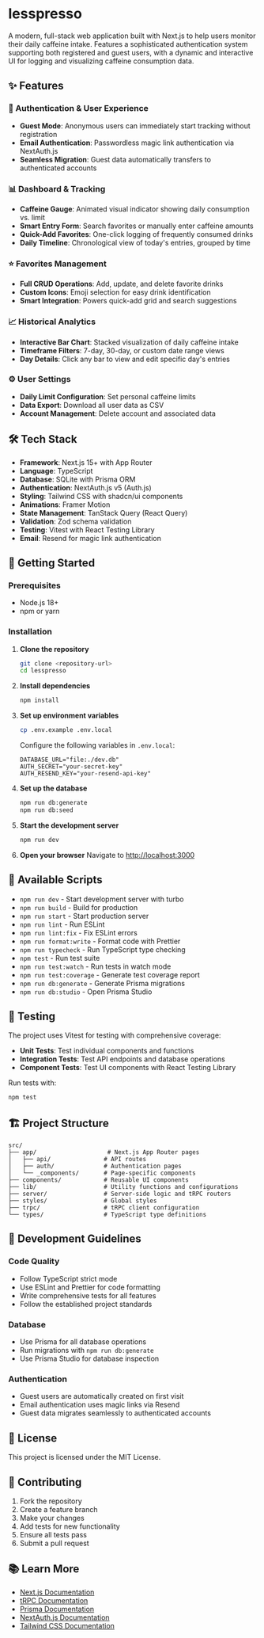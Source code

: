 # lesspresso

A modern, full-stack web application built with Next.js to help users monitor their daily caffeine intake. Features a sophisticated authentication system supporting both registered and guest users, with a dynamic and interactive UI for logging and visualizing caffeine consumption data.

## ✨ Features

### 🔐 Authentication & User Experience
- **Guest Mode**: Anonymous users can immediately start tracking without registration
- **Email Authentication**: Passwordless magic link authentication via NextAuth.js
- **Seamless Migration**: Guest data automatically transfers to authenticated accounts

### 📊 Dashboard & Tracking
- **Caffeine Gauge**: Animated visual indicator showing daily consumption vs. limit
- **Smart Entry Form**: Search favorites or manually enter caffeine amounts
- **Quick-Add Favorites**: One-click logging of frequently consumed drinks
- **Daily Timeline**: Chronological view of today's entries, grouped by time

### ⭐ Favorites Management
- **Full CRUD Operations**: Add, update, and delete favorite drinks
- **Custom Icons**: Emoji selection for easy drink identification
- **Smart Integration**: Powers quick-add grid and search suggestions

### 📈 Historical Analytics
- **Interactive Bar Chart**: Stacked visualization of daily caffeine intake
- **Timeframe Filters**: 7-day, 30-day, or custom date range views
- **Day Details**: Click any bar to view and edit specific day's entries

### ⚙️ User Settings
- **Daily Limit Configuration**: Set personal caffeine limits
- **Data Export**: Download all user data as CSV
- **Account Management**: Delete account and associated data

## 🛠️ Tech Stack

- **Framework**: Next.js 15+ with App Router
- **Language**: TypeScript
- **Database**: SQLite with Prisma ORM
- **Authentication**: NextAuth.js v5 (Auth.js)
- **Styling**: Tailwind CSS with shadcn/ui components
- **Animations**: Framer Motion
- **State Management**: TanStack Query (React Query)
- **Validation**: Zod schema validation
- **Testing**: Vitest with React Testing Library
- **Email**: Resend for magic link authentication

## 🚀 Getting Started

### Prerequisites
- Node.js 18+ 
- npm or yarn

### Installation

1. **Clone the repository**
   ```bash
   git clone <repository-url>
   cd lesspresso
   ```

2. **Install dependencies**
   ```bash
   npm install
   ```

3. **Set up environment variables**
   ```bash
   cp .env.example .env.local
   ```
   
   Configure the following variables in `.env.local`:
   ```env
   DATABASE_URL="file:./dev.db"
   AUTH_SECRET="your-secret-key"
   AUTH_RESEND_KEY="your-resend-api-key"
   ```

4. **Set up the database**
   ```bash
   npm run db:generate
   npm run db:seed
   ```

5. **Start the development server**
   ```bash
   npm run dev
   ```

6. **Open your browser**
   Navigate to [http://localhost:3000](http://localhost:3000)

## 📝 Available Scripts

- `npm run dev` - Start development server with turbo
- `npm run build` - Build for production
- `npm run start` - Start production server
- `npm run lint` - Run ESLint
- `npm run lint:fix` - Fix ESLint errors
- `npm run format:write` - Format code with Prettier
- `npm run typecheck` - Run TypeScript type checking
- `npm test` - Run test suite
- `npm run test:watch` - Run tests in watch mode
- `npm run test:coverage` - Generate test coverage report
- `npm run db:generate` - Generate Prisma migrations
- `npm run db:studio` - Open Prisma Studio

## 🧪 Testing

The project uses Vitest for testing with comprehensive coverage:

- **Unit Tests**: Test individual components and functions
- **Integration Tests**: Test API endpoints and database operations
- **Component Tests**: Test UI components with React Testing Library

Run tests with:
```bash
npm test
```

## 🏗️ Project Structure

```
src/
├── app/                    # Next.js App Router pages
│   ├── api/               # API routes
│   ├── auth/              # Authentication pages
│   └── _components/       # Page-specific components
├── components/            # Reusable UI components
├── lib/                   # Utility functions and configurations
├── server/                # Server-side logic and tRPC routers
├── styles/                # Global styles
├── trpc/                  # tRPC client configuration
└── types/                 # TypeScript type definitions
```

## 🔧 Development Guidelines

### Code Quality
- Follow TypeScript strict mode
- Use ESLint and Prettier for code formatting
- Write comprehensive tests for all features
- Follow the established project standards

### Database
- Use Prisma for all database operations
- Run migrations with `npm run db:generate`
- Use Prisma Studio for database inspection

### Authentication
- Guest users are automatically created on first visit
- Email authentication uses magic links via Resend
- Guest data migrates seamlessly to authenticated accounts

## 📄 License

This project is licensed under the MIT License.

## 🤝 Contributing

1. Fork the repository
2. Create a feature branch
3. Make your changes
4. Add tests for new functionality
5. Ensure all tests pass
6. Submit a pull request

## 📚 Learn More

- [Next.js Documentation](https://nextjs.org/docs)
- [tRPC Documentation](https://trpc.io/docs)
- [Prisma Documentation](https://www.prisma.io/docs)
- [NextAuth.js Documentation](https://next-auth.js.org)
- [Tailwind CSS Documentation](https://tailwindcss.com/docs)
